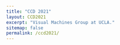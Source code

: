 ```yaml
---
title: "CCD 2021"
layout: CCD2021
excerpt: "Visual Machines Group at UCLA."
sitemap: false
permalink: /ccd2021/
---
```

